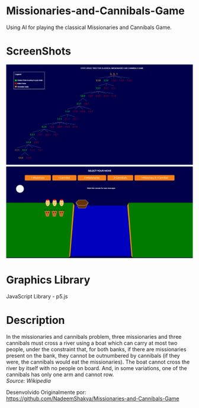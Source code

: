 # Missionaries-and-Cannibals-Game

Using AI for playing the classical Missionaries and Cannibals Game.

# ScreenShots

  <img src = 'screenshots/stateSpace.png' />
  <br />
  <img src = 'screenshots/dummyGame.png' />


# Graphics Library

JavaScript Library - p5.js

# Description

In the missionaries and cannibals problem, three missionaries and three cannibals must cross a river using a boat which can carry at most two people, under the constraint that, for both banks, if there are missionaries present on the bank, they cannot be outnumbered by cannibals (if they were, the cannibals would eat the missionaries). The boat cannot cross the river by itself with no people on board. And, in some variations, one of the cannibals has only one arm and cannot row.
<br>
<i>Source: Wikipedia </i>

Desenvolvido Originalmente por:
https://github.com/NadeemShakya/Missionaries-and-Cannibals-Game